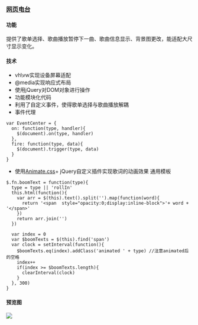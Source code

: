 ### [网页电台](https://f0rl.github.io/MusicRadio/)
#### 功能
提供了歌单选择、歌曲播放暂停下一曲、歌曲信息显示、背景图更改，能适配大尺寸显示变化。
#### 技术
- vh\vw实现设备屏幕适配
- @media实现响应式布局
- 使用jQuery对DOM对象进行操作
- 功能模块化代码
- 利用了自定义事件，使得歌单选择与歌曲播放解耦
- 事件代理
```
var EventCenter = {
  on: function(type, handler){
    $(document).on(type, handler)
  },
  fire: function(type, data){
    $(document).trigger(type, data)
  }
}
```
- 使用[Animate.css](https://daneden.github.io/animate.css/)+ jQuery自定义插件实现歌词的动画效果
通用模板
```
$.fn.boomText = function(type){
  type = type || 'rollIn'
  this.html(function(){
    var arr = $(this).text().split('').map(function(word){
      return '<span  style="opacity:0;display:inline-block">'+ word + '</span>'
    })
    return arr.join('')
  })

  var index = 0 
  var $boomTexts = $(this).find('span')
  var clock = setInterval(function(){
    $boomTexts.eq(index).addClass('animated ' + type) //注意animated后的空格
    index++
    if(index >= $boomTexts.length){
      clearInterval(clock)
    }
  }, 300)
}
```
#### 预览图
![](http://ww1.sinaimg.cn/large/90864b23gy1fw15qwakkvj218f0kxh01.jpg)